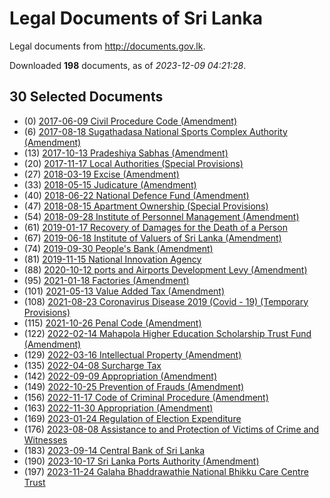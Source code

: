 # Legal Documents of Sri Lanka

Legal documents from http://documents.gov.lk.

Downloaded **198** documents, as of *2023-12-09 04:21:28*.

## 30 Selected Documents

* (0) [2017-06-09 Civil Procedure Code (Amendment)](data/doc/2017-06-09-civil-procedure-code-amendment/doc.pdf)
* (6) [2017-08-18 Sugathadasa National Sports Complex Authority  (Amendment)](data/doc/2017-08-18-sugathadasa-national-sports-complex-authority--amendment/doc.pdf)
* (13) [2017-10-13 Pradeshiya Sabhas (Amendment)](data/doc/2017-10-13-pradeshiya-sabhas-amendment/doc.pdf)
* (20) [2017-11-17 Local Authorities (Special Provisions)](data/doc/2017-11-17-local-authorities-special-provisions/doc.pdf)
* (27) [2018-03-19 Excise (Amendment)](data/doc/2018-03-19-excise-amendment/doc.pdf)
* (33) [2018-05-15 Judicature (Amendment)](data/doc/2018-05-15-judicature-amendment/doc.pdf)
* (40) [2018-06-22 National Defence Fund (Amendment)](data/doc/2018-06-22-national-defence-fund-amendment/doc.pdf)
* (47) [2018-08-15 Apartment Ownership (Special Provisions) ](data/doc/2018-08-15-apartment-ownership-special-provisions/doc.pdf)
* (54) [2018-09-28 Institute of Personnel Management (Amendment)](data/doc/2018-09-28-institute-of-personnel-management-amendment/doc.pdf)
* (61) [2019-01-17 Recovery of Damages for the Death of a Person](data/doc/2019-01-17-recovery-of-damages-for-the-death-of-a-person/doc.pdf)
* (67) [2019-06-18 Institute of Valuers of Sri Lanka (Amendment)](data/doc/2019-06-18-institute-of-valuers-of-sri-lanka-amendment/doc.pdf)
* (74) [2019-09-30 People's Bank (Amendment)](data/doc/2019-09-30-peoples-bank-amendment/doc.pdf)
* (81) [2019-11-15 National Innovation Agency](data/doc/2019-11-15-national-innovation-agency/doc.pdf)
* (88) [2020-10-12 ports and Airports Development Levy (Amendment)](data/doc/2020-10-12-ports-and-airports-development-levy-amendment/doc.pdf)
* (95) [2021-01-18 Factories (Amendment)](data/doc/2021-01-18-factories-amendment/doc.pdf)
* (101) [2021-05-13 Value Added Tax (Amendment)](data/doc/2021-05-13-value-added-tax-amendment/doc.pdf)
* (108) [2021-08-23 Coronavirus Disease 2019 (Covid - 19) (Temporary Provisions)](data/doc/2021-08-23-coronavirus-disease-2019-covid---19-temporary-provisions/doc.pdf)
* (115) [2021-10-26 Penal Code (Amendment)](data/doc/2021-10-26-penal-code-amendment/doc.pdf)
* (122) [2022-02-14 Mahapola Higher Education Scholarship Trust Fund (Amendment) ](data/doc/2022-02-14-mahapola-higher-education-scholarship-trust-fund-amendment/doc.pdf)
* (129) [2022-03-16 Intellectual Property (Amendment)](data/doc/2022-03-16-intellectual-property-amendment/doc.pdf)
* (135) [2022-04-08 Surcharge Tax](data/doc/2022-04-08-surcharge-tax/doc.pdf)
* (142) [2022-09-09 Appropriation (Amendment) ](data/doc/2022-09-09-appropriation-amendment/doc.pdf)
* (149) [2022-10-25 Prevention of Frauds (Amendment)](data/doc/2022-10-25-prevention-of-frauds-amendment/doc.pdf)
* (156) [2022-11-17 Code of Criminal Procedure (Amendment)](data/doc/2022-11-17-code-of-criminal-procedure-amendment/doc.pdf)
* (163) [2022-11-30 Appropriation (Amendment)](data/doc/2022-11-30-appropriation-amendment/doc.pdf)
* (169) [2023-01-24 Regulation of Election Expenditure](data/doc/2023-01-24-regulation-of-election-expenditure/doc.pdf)
* (176) [2023-08-08 Assistance to and Protection of Victims of Crime and Witnesses](data/doc/2023-08-08-assistance-to-and-protection-of-victims-of-crime-and-witnesses/doc.pdf)
* (183) [2023-09-14 Central Bank of Sri Lanka](data/doc/2023-09-14-central-bank-of-sri-lanka/doc.pdf)
* (190) [2023-10-17 Sri Lanka Ports Authority (Amendment)](data/doc/2023-10-17-sri-lanka-ports-authority-amendment/doc.pdf)
* (197) [2023-11-24 Galaha Bhaddrawathie National Bhikku Care Centre Trust ](data/doc/2023-11-24-galaha-bhaddrawathie-national-bhikku-care-centre-trust/doc.pdf)
